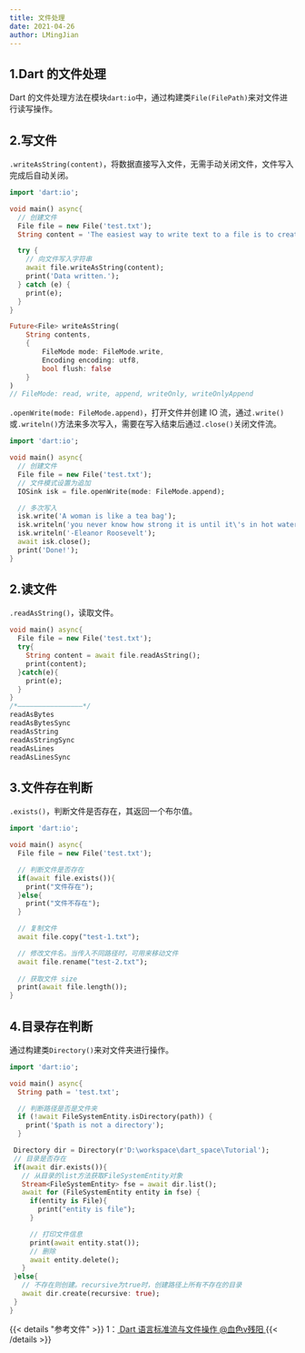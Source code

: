 ```yaml
---
title: 文件处理
date: 2021-04-26
author: LMingJian
---
```


## 1.Dart 的文件处理

Dart 的文件处理方法在模块`dart:io`中，通过构建类`File(FilePath)`来对文件进行读写操作。

## 2.写文件

`.writeAsString(content)`，将数据直接写入文件，无需手动关闭文件，文件写入完成后自动关闭。

```dart
import 'dart:io';

void main() async{
  // 创建文件
  File file = new File('test.txt');
  String content = 'The easiest way to write text to a file is to create a File';

  try {
    // 向文件写入字符串
    await file.writeAsString(content);
    print('Data written.');
  } catch (e) {
    print(e);
  }
}

Future<File> writeAsString(
    String contents,
    {
        FileMode mode: FileMode.write,
        Encoding encoding: utf8,
        bool flush: false
    }
)
// FileMode: read, write, append, writeOnly, writeOnlyAppend
```

`.openWrite(mode: FileMode.append)`，打开文件并创建 IO 流，通过`.write()`或`.writeln()`方法来多次写入，需要在写入结束后通过`.close()`关闭文件流。

```dart
import 'dart:io';

void main() async{
  // 创建文件
  File file = new File('test.txt');
  // 文件模式设置为追加
  IOSink isk = file.openWrite(mode: FileMode.append);

  // 多次写入
  isk.write('A woman is like a tea bag');
  isk.writeln('you never know how strong it is until it\'s in hot water.');
  isk.writeln('-Eleanor Roosevelt');
  await isk.close();
  print('Done!');
}
```

## 2.读文件

`.readAsString()`，读取文件。

```dart
void main() async{
  File file = new File('test.txt');
  try{
    String content = await file.readAsString();
    print(content);
  }catch(e){
    print(e);
  }
}
/*————————————————*/
readAsBytes
readAsBytesSync
readAsString
readAsStringSync
readAsLines
readAsLinesSync
```

## 3.文件存在判断

`.exists()`，判断文件是否存在，其返回一个布尔值。

```dart
import 'dart:io';

void main() async{
  File file = new File('test.txt');

  // 判断文件是否存在
  if(await file.exists()){
    print("文件存在");
  }else{
    print("文件不存在");
  }

  // 复制文件
  await file.copy("test-1.txt");

  // 修改文件名。当传入不同路径时，可用来移动文件
  await file.rename("test-2.txt");
  
  // 获取文件 size
  print(await file.length());
}
```

## 4.目录存在判断

通过构建类`Directory()`来对文件夹进行操作。

```dart
import 'dart:io';

void main() async{
  String path = 'test.txt';

  // 判断路径是否是文件夹
  if (!await FileSystemEntity.isDirectory(path)) {
    print('$path is not a directory');
  } 

 Directory dir = Directory(r'D:\workspace\dart_space\Tutorial');
 // 目录是否存在
 if(await dir.exists()){
   // 从目录的list方法获取FileSystemEntity对象
   Stream<FileSystemEntity> fse = await dir.list();
   await for (FileSystemEntity entity in fse) {
     if(entity is File){
       print("entity is file");
     }

     // 打印文件信息
     print(await entity.stat());
     // 删除
     await entity.delete();
   }
 }else{
   // 不存在则创建。recursive为true时，创建路径上所有不存在的目录
   await dir.create(recursive: true);
 }
}
```

{{< details "参考文件" >}} 
1：[ Dart 语言标准流与文件操作 @血色v残阳 ](https://blog.csdn.net/yingshukun/article/details/100866655)
{{< /details >}}